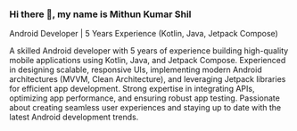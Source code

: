 ### Hi there 👋, my name is Mithun Kumar Shil
Android Developer | 5 Years Experience (Kotlin, Java, Jetpack Compose)

A skilled Android developer with 5 years of experience building high-quality mobile applications using Kotlin, Java, and Jetpack Compose. Experienced in designing scalable, responsive UIs, implementing modern Android architectures (MVVM, Clean Architecture), and leveraging Jetpack libraries for efficient app development. Strong expertise in integrating APIs, optimizing app performance, and ensuring robust app testing. Passionate about creating seamless user experiences and staying up to date with the latest Android development trends.
